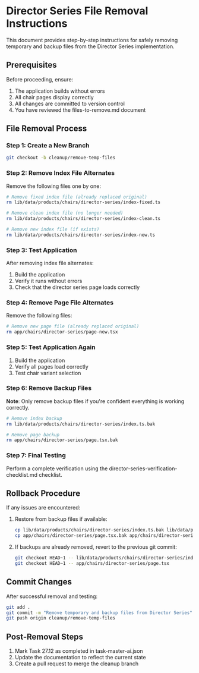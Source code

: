 # Director Series File Removal Instructions

This document provides step-by-step instructions for safely removing temporary and backup files from the Director Series implementation.

## Prerequisites

Before proceeding, ensure:

1. The application builds without errors
2. All chair pages display correctly
3. All changes are committed to version control
4. You have reviewed the files-to-remove.md document

## File Removal Process

### Step 1: Create a New Branch

```bash
git checkout -b cleanup/remove-temp-files
```

### Step 2: Remove Index File Alternates

Remove the following files one by one:

```bash
# Remove fixed index file (already replaced original)
rm lib/data/products/chairs/director-series/index-fixed.ts

# Remove clean index file (no longer needed)
rm lib/data/products/chairs/director-series/index-clean.ts

# Remove new index file (if exists)
rm lib/data/products/chairs/director-series/index-new.ts
```

### Step 3: Test Application

After removing index file alternates:

1. Build the application
2. Verify it runs without errors
3. Check that the director series page loads correctly

### Step 4: Remove Page File Alternates

Remove the following files:

```bash
# Remove new page file (already replaced original)
rm app/chairs/director-series/page-new.tsx
```

### Step 5: Test Application Again

1. Build the application
2. Verify all pages load correctly
3. Test chair variant selection

### Step 6: Remove Backup Files

**Note**: Only remove backup files if you're confident everything is working correctly.

```bash
# Remove index backup
rm lib/data/products/chairs/director-series/index.ts.bak

# Remove page backup
rm app/chairs/director-series/page.tsx.bak
```

### Step 7: Final Testing

Perform a complete verification using the director-series-verification-checklist.md checklist.

## Rollback Procedure

If any issues are encountered:

1. Restore from backup files if available:
   ```bash
   cp lib/data/products/chairs/director-series/index.ts.bak lib/data/products/chairs/director-series/index.ts
   cp app/chairs/director-series/page.tsx.bak app/chairs/director-series/page.tsx
   ```

2. If backups are already removed, revert to the previous git commit:
   ```bash
   git checkout HEAD~1 -- lib/data/products/chairs/director-series/index.ts
   git checkout HEAD~1 -- app/chairs/director-series/page.tsx
   ```

## Commit Changes

After successful removal and testing:

```bash
git add .
git commit -m "Remove temporary and backup files from Director Series"
git push origin cleanup/remove-temp-files
```

## Post-Removal Steps

1. Mark Task 27.12 as completed in task-master-ai.json
2. Update the documentation to reflect the current state
3. Create a pull request to merge the cleanup branch